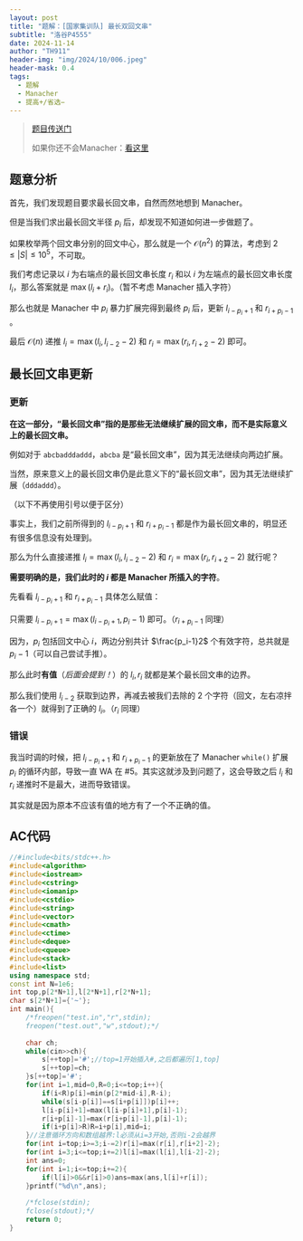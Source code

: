 ```yaml
---
layout: post
title: "题解：[国家集训队] 最长双回文串"
subtitle: "洛谷P4555"
date: 2024-11-14
author: "TH911"
header-img: "img/2024/10/006.jpeg"
header-mask: 0.4
tags:
  - 题解
  - Manacher
  - 提高+/省选−
---
```


> [题目传送门](https://www.luogu.com.cn/problem/P3065)
>
> 如果你还不会Manacher：[看这里](/2024/10/25/1/)

## 题意分析

首先，我们发现题目要求最长回文串，自然而然地想到 Manacher。

但是当我们求出最长回文半径 $p_i$ 后，却发现不知道如何进一步做题了。

如果枚举两个回文串分别的回文中心，那么就是一个 $\mathcal O\left(n^2\right)$ 的算法，考虑到 $2\leq \vert S \vert \leq 10^5$，不可取。

我们考虑记录以 $i$ 为右端点的最长回文串长度 $r_i$ 和以 $i$ 为左端点的最长回文串长度 $l_i$，那么答案就是 $\max(l_i+r_i)$。（暂不考虑 Manacher 插入字符）

那么也就是 Manacher 中 $p_i$ 暴力扩展完得到最终 $p_i$ 后，更新 $l_{i-p_i+1}$ 和 $r_{i+p_i-1}$ 。

最后 $\mathcal O\left(n\right)$ 递推 $l_i=\max\left(l_i,l_{i-2}-2\right)$ 和 $r_i=\max\left(r_i,r_{i+2}-2\right)$ 即可。

## 最长回文串更新

### 更新

**在这一部分，“最长回文串”指的是那些无法继续扩展的回文串，而不是实际意义上的最长回文串。**

例如对于 $\texttt{abcbadddaddd}$，$\texttt{abcba}$ 是“最长回文串”，因为其无法继续向两边扩展。

当然，原来意义上的最长回文串仍是此意义下的“最长回文串”，因为其无法继续扩展（$\texttt{dddaddd}$）。

（以下不再使用引号以便于区分）

事实上，我们之前所得到的 $l_{i-p_i+1}$ 和 $r_{i+p_i-1}$ 都是作为最长回文串的，明显还有很多信息没有处理到。

那么为什么直接递推 $l_i=\max\left(l_i,l_{i-2}-2\right)$ 和 $r_i=\max\left(r_i,r_{i+2}-2\right)$ 就行呢？

**需要明确的是，我们此时的 $i$ 都是 Manacher 所插入的字符**。

先看看  $l_{i-p_i+1}$ 和 $r_{i+p_i-1}$ 具体怎么赋值：

只需要 $l_{i-p_i+1}=\max\left(l_{i-p_i+1},p_i-1\right)$ 即可。（$r_{i+p_i-1}$ 同理）

因为，$p_i$ 包括回文中心 $i$，两边分别共计 $\frac{p_i-1}2$ 个有效字符，总共就是 $p_i-1$（可以自己尝试手推）。

那么此时**有值**（*后面会提到！*）的 $l_i,r_i$ 就都是某个最长回文串的边界。

那么我们使用 $l_{i-2}$ 获取到边界，再减去被我们去除的 $2$ 个字符（回文，左右凉拌各一个）就得到了正确的 $l_i$。（$r_i$ 同理）

### 错误

我当时调的时候，把  $l_{i-p_i+1}$ 和 $r_{i+p_i-1}$ 的更新放在了 Manacher `while()` 扩展 $p_i$ 的循环内部，导致一直 $\text{WA}$ 在 #5。其实这就涉及到问题了，这会导致之后 $l_i$ 和 $r_i$ 递推时不是最大，进而导致错误。

其实就是因为原本不应该有值的地方有了一个不正确的值。

## AC代码

```cpp
//#include<bits/stdc++.h>
#include<algorithm> 
#include<iostream>
#include<cstring>
#include<iomanip>
#include<cstdio>
#include<string>
#include<vector>
#include<cmath>
#include<ctime>
#include<deque>
#include<queue>
#include<stack>
#include<list>
using namespace std;
const int N=1e6;
int top,p[2*N+1],l[2*N+1],r[2*N+1];
char s[2*N+1]={'~'};
int main(){
	/*freopen("test.in","r",stdin);
	freopen("test.out","w",stdout);*/
	
	char ch;
	while(cin>>ch){
		s[++top]='#';//top=1开始插入#,之后都遍历[1,top]
		s[++top]=ch;
	}s[++top]='#';
	for(int i=1,mid=0,R=0;i<=top;i++){
		if(i<R)p[i]=min(p[2*mid-i],R-i);
		while(s[i-p[i]]==s[i+p[i]])p[i]++;
		l[i-p[i]+1]=max(l[i-p[i]+1],p[i]-1);
		r[i+p[i]-1]=max(r[i+p[i]-1],p[i]-1);
		if(i+p[i]>R)R=i+p[i],mid=i;
	}//注意循环方向和数组越界:l必须从i=3开始,否则i-2会越界
	for(int i=top;i>=3;i-=2)r[i]=max(r[i],r[i+2]-2);
	for(int i=3;i<=top;i+=2)l[i]=max(l[i],l[i-2]-2);
	int ans=0;
	for(int i=1;i<=top;i+=2){
		if(l[i]>0&&r[i]>0)ans=max(ans,l[i]+r[i]);
	}printf("%d\n",ans);
	
	/*fclose(stdin);
	fclose(stdout);*/
	return 0;
}
```

